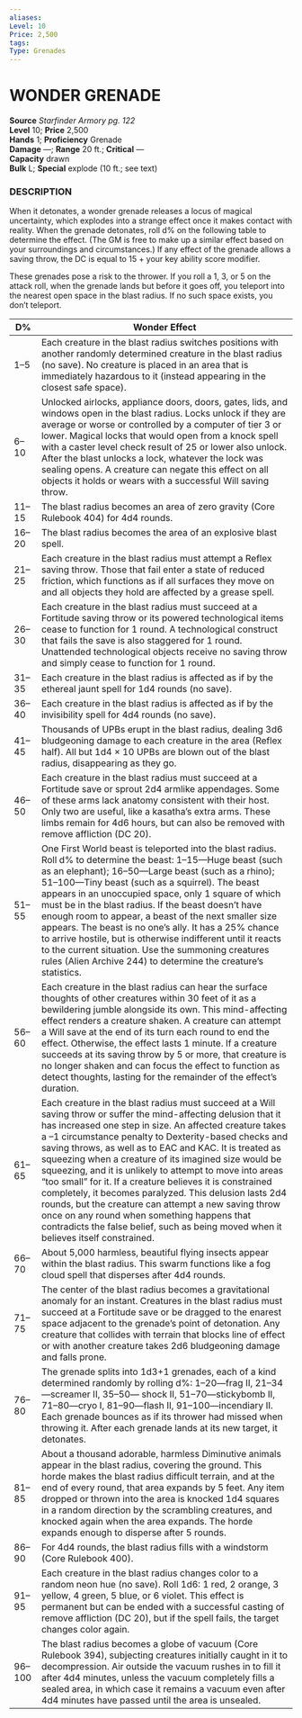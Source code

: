 ```yaml
---
aliases: 
Level: 10
Price: 2,500
tags: 
Type: Grenades
---
```

# WONDER GRENADE

**Source** _Starfinder Armory pg. 122_  
**Level** 10; **Price** 2,500  
**Hands** 1; **Proficiency** Grenade  
**Damage** —; **Range** 20 ft.; **Critical** —  
**Capacity** drawn  
**Bulk** L; **Special** explode (10 ft.; see text)

### DESCRIPTION

When it detonates, a wonder grenade releases a locus of magical uncertainty, which explodes into a strange effect once it makes contact with reality. When the grenade detonates, roll d% on the following table to determine the effect. (The GM is free to make up a similar effect based on your surroundings and circumstances.) If any effect of the grenade allows a saving throw, the DC is equal to 15 + your key ability score modifier.

These grenades pose a risk to the thrower. If you roll a 1, 3, or 5 on the attack roll, when the grenade lands but before it goes off, you teleport into the nearest open space in the blast radius. If no such space exists, you don’t teleport.

| D%     | Wonder Effect                                                                                                                                                                                                                                                                                                                                                                                                                                                                                                                                                                                                                                                                                                                             |
|--------|-------------------------------------------------------------------------------------------------------------------------------------------------------------------------------------------------------------------------------------------------------------------------------------------------------------------------------------------------------------------------------------------------------------------------------------------------------------------------------------------------------------------------------------------------------------------------------------------------------------------------------------------------------------------------------------------------------------------------------------------|
| 1–5    | Each creature in the blast radius switches positions with another randomly determined creature in the blast radius (no save). No creature is placed in an area that is immediately hazardous to it (instead appearing in the closest safe space).                                                                                                                                                                                                                                                                                                                                                                                                                                                                                         |
| 6–10   | Unlocked airlocks, appliance doors, doors, gates, lids, and windows open in the blast radius. Locks unlock if they are average or worse or controlled by a computer of tier 3 or lower. Magical locks that would open from a knock spell with a caster level check result of 25 or lower also unlock. After the blast unlocks a lock, whatever the lock was sealing opens. A creature can negate this effect on all objects it holds or wears with a successful Will saving throw.                                                                                                                                                                                                                                                        |
| 11–15  | The blast radius becomes an area of zero gravity (Core Rulebook 404) for 4d4 rounds.                                                                                                                                                                                                                                                                                                                                                                                                                                                                                                                                                                                                                                                      |
| 16–20  | The blast radius becomes the area of an explosive blast spell.                                                                                                                                                                                                                                                                                                                                                                                                                                                                                                                                                                                                                                                                            |
| 21–25  | Each creature in the blast radius must attempt a Reflex saving throw. Those that fail enter a state of reduced friction, which functions as if all surfaces they move on and all objects they hold are affected by a grease spell.                                                                                                                                                                                                                                                                                                                                                                                                                                                                                                        |
| 26–30  | Each creature in the blast radius must succeed at a Fortitude saving throw or its powered technological items cease to function for 1 round. A technological construct that fails the save is also staggered for 1 round. Unattended technological objects receive no saving throw and simply cease to function for 1 round.                                                                                                                                                                                                                                                                                                                                                                                                              |
| 31–35  | Each creature in the blast radius is affected as if by the ethereal jaunt spell for 1d4 rounds (no save).                                                                                                                                                                                                                                                                                                                                                                                                                                                                                                                                                                                                                                 |
| 36–40  | Each creature in the blast radius is affected as if by the invisibility spell for 4d4 rounds (no save).                                                                                                                                                                                                                                                                                                                                                                                                                                                                                                                                                                                                                                   |
| 41–45  | Thousands of UPBs erupt in the blast radius, dealing 3d6 bludgeoning damage to each creature in the area (Reflex half). All but 1d4 × 10 UPBs are blown out of the blast radius, disappearing as they go.                                                                                                                                                                                                                                                                                                                                                                                                                                                                                                                                 |
| 46–50  | Each creature in the blast radius must succeed at a Fortitude save or sprout 2d4 armlike appendages. Some of these arms lack anatomy consistent with their host. Only two are useful, like a kasatha’s extra arms. These limbs remain for 4d6 hours, but can also be removed with remove affliction (DC 20).                                                                                                                                                                                                                                                                                                                                                                                                                              |
| 51–55  | One First World beast is teleported into the blast radius. Roll d% to determine the beast: 1–15—Huge beast (such as an elephant); 16–50—Large beast (such as a rhino); 51–100—Tiny beast (such as a squirrel). The beast appears in an unoccupied space, only 1 square of which must be in the blast radius. If the beast doesn’t have enough room to appear, a beast of the next smaller size appears. The beast is no one’s ally. It has a 25% chance to arrive hostile, but is otherwise indifferent until it reacts to the current situation. Use the summoning creatures rules (Alien Archive 244) to determine the creature’s statistics.                                                                                           |
| 56–60  | Each creature in the blast radius can hear the surface thoughts of other creatures within 30 feet of it as a bewildering jumble alongside its own. This mind-affecting effect renders a creature shaken. A creature can attempt a Will save at the end of its turn each round to end the effect. Otherwise, the effect lasts 1 minute. If a creature succeeds at its saving throw by 5 or more, that creature is no longer shaken and can focus the effect to function as detect thoughts, lasting for the remainder of the effect’s duration.                                                                                                                                                                                            |
| 61–65  | Each creature in the blast radius must succeed at a Will saving throw or suffer the mind-affecting delusion that it has increased one step in size. An affected creature takes a –1 circumstance penalty to Dexterity-based checks and saving throws, as well as to EAC and KAC. It is treated as squeezing when a creature of its imagined size would be squeezing, and it is unlikely to attempt to move into areas “too small” for it. If a creature believes it is constrained completely, it becomes paralyzed. This delusion lasts 2d4 rounds, but the creature can attempt a new saving throw once on any round when something happens that contradicts the false belief, such as being moved when it believes itself constrained. |
| 66–70  | About 5,000 harmless, beautiful flying insects appear within the blast radius. This swarm functions like a fog cloud spell that disperses after 4d4 rounds.                                                                                                                                                                                                                                                                                                                                                                                                                                                                                                                                                                               |
| 71–75  | The center of the blast radius becomes a gravitational anomaly for an instant. Creatures in the blast radius must succeed at a Fortitude save or be dragged to the enarest space adjacent to the grenade’s point of detonation. Any creature that collides with terrain that blocks line of effect or with another creature takes 2d6 bludgeoning damage and falls prone.                                                                                                                                                                                                                                                                                                                                                                 |
| 76–80  | The grenade splits into 1d3+1 grenades, each of a kind determined randomly by rolling d%: 1–20—frag II, 21–34—screamer II, 35–50— shock II, 51–70—stickybomb II, 71–80—cryo I, 81–90—flash II, 91–100—incendiary II. Each grenade bounces as if its thrower had missed when throwing it. After each grenade lands at its new target, it detonates.                                                                                                                                                                                                                                                                                                                                                                                        |
| 81–85  | About a thousand adorable, harmless Diminutive animals appear in the blast radius, covering the ground. This horde makes the blast radius difficult terrain, and at the end of every round, that area expands by 5 feet. Any item dropped or thrown into the area is knocked 1d4 squares in a random direction by the scrambling creatures, and knocked again when the area expands. The horde expands enough to disperse after 5 rounds.                                                                                                                                                                                                                                                                                                 |
| 86–90  | For 4d4 rounds, the blast radius fills with a windstorm (Core Rulebook 400).                                                                                                                                                                                                                                                                                                                                                                                                                                                                                                                                                                                                                                                              |
| 91–95  | Each creature in the blast radius changes color to a random neon hue (no save). Roll 1d6: 1 red, 2 orange, 3 yellow, 4 green, 5 blue, or 6 violet. This effect is permanent but can be ended with a successful casting of remove affliction (DC 20), but if the spell fails, the target changes color again.                                                                                                                                                                                                                                                                                                                                                                                                                              |
| 96–100 | The blast radius becomes a globe of vacuum (Core Rulebook 394), subjecting creatures initially caught in it to decompression. Air outside the vacuum rushes in to fill it after 4d4 minutes, unless the vacuum completely fills a sealed area, in which case it remains a vacuum even after 4d4 minutes have passed until the area is unsealed.                                                                                                                                                                                                                                                                                                                                                                                           |

